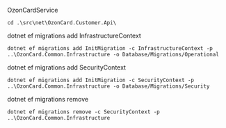 OzonCardService
```shell
cd .\src\net\OzonCard.Customer.Api\
```

dotnet ef migrations add InfrastructureContext
```shell
dotnet ef migrations add InitMigration -c InfrastructureContext -p ..\OzonCard.Common.Infrastructure -o Database/Migrations/Operational
```
dotnet ef migrations add SecurityContext
```shell
dotnet ef migrations add InitMigration -c SecurityContext -p ..\OzonCard.Common.Infrastructure -o Database/Migrations/Security
```

dotnet ef migrations remove
```shell
dotnet ef migrations remove -c SecurityContext -p ..\OzonCard.Common.Infrastructure
```

